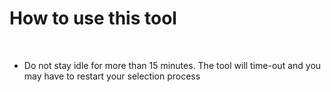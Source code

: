 # How to use this tool

<br>

- Do not stay idle for more than 15 minutes. The tool will time-out and you may have to restart your selection process

